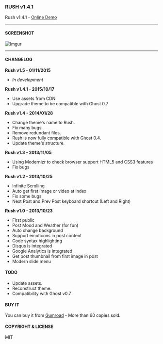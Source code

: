 ### RUSH v1.4.1

Rush v1.4.1 - [Online Demo](http://huynq.net)

---

#### SCREENSHOT

![Imgur](http://i.imgur.com/xE4bGZZ.png)

---

#### CHANGELOG

**Rush v1.5 - 01/11/2015**

* _In development_

**Rush v1.4.1 - 2015/10/17**
- Use assets from CDN
- Upgrade theme to be compatible with Ghost 0.7

**Rush v1.4 - 2014/01/28**

* Change theme's name to Rush.
* Fix many bugs.
* Remove redundant files.
* Rush is now fully compatible with Ghost 0.4.
* Update theme's structure.

**Rush v1.3 - 2013/11/05**

* Using Modernizr to check browser support HTML5 and CSS3 features
* Fix bugs

**Rush v1.2 - 2013/10/25**

* Infinite Scrolling
* Auto get first image or video at index
* Fix some bugs
* Next Post and Prev Post keyboard shortcut (Left and Right)

**Rush v1.0 - 2013/10/23**

* First public
* Post Mood and Weather (for fun)
* Auto change background
* Support emoticons in post content
* Code syntax highlighting
* Disqus is integrated
* Google Analytics is integrated
* Get post thumbnail from first image in post
* Modern slide menu

#### TODO
* Update assets.
* Reconstruct theme.
* Compatibility with Ghost v0.7

#### BUY IT
You can buy it from [Gumroad](https://gumroad.com/l/yJUI/) - More than 60 copies sold.

#### COPYRIGHT & LICENSE
MIT

